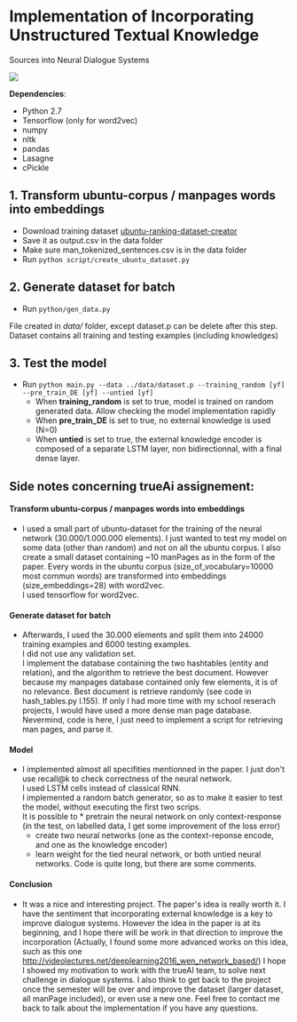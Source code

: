 # Implementation of Incorporating Unstructured Textual Knowledge
Sources into Neural Dialogue Systems

![](http://rsarxiv.github.io/2016/07/15/Incorporating-Unstructured-Textual-Knowledge-Sources-into-Neural-Dialogue-Systems-PaperWeekly/media/1.png)


__Dependencies__:
* Python 2.7
* Tensorflow (only for word2vec)
* numpy
* nltk
* pandas
* Lasagne
* cPickle

## 1. Transform ubuntu-corpus / manpages words into embeddings

  * Download training dataset [ubuntu-ranking-dataset-creator](https://github.com/rkadlec/ubuntu-ranking-dataset-creator)
  * Save it as output.csv in the data folder
  * Make sure man_tokenized_sentences.csv is in the data folder
  * Run ```python script/create_ubuntu_dataset.py```

## 2. Generate dataset for batch

  * Run ```python/gen_data.py```

File created in _data/_ folder, except dataset.p can be delete after this step. Dataset contains all training and testing examples (including knowledges)

## 3. Test the model 
  * Run ```python main.py --data ../data/dataset.p --training_random [yf] --pre_train_DE [yf] --untied [yf]```
     * When __training_random__ is set to true, model is trained on random generated data. Allow checking the model implementation rapidly 
     * When __pre_train_DE__ is set to true, no external knowledge is used (N=0)
     * When __untied__ is set to true, the external knowledge encoder is composed of a separate LSTM layer, non bidirectionnal, with a final dense layer.

## Side notes concerning trueAi assignement:
#### Transform ubuntu-corpus / manpages words into embeddings
  * I used a small part of ubuntu-dataset for the training of the neural network (30.000/1.000.000 elements). I just wanted to test my model on some data (other than random) and not on all the ubuntu corpus. I also create a small dataset containing ~10 manPages as in the form of the paper. 
  Every words in the ubuntu corpus (size_of_vocabulary=10000 most commun words) are transformed into embeddings (size_embeddings=28) with word2vec.   
  I used tensorflow for word2vec.  

#### Generate dataset for batch
  * Afterwards, I used the 30.000 elements and split them into 24000 training examples and 6000 testing examples.  
    I did not use any validation set.  
    I implement the database containing the two hashtables (entity and relation), and the algorithm to retrieve the best document. However because my manpages database contained only few elements, it is of no relevance. Best document is retrieve randomly (see code in hash_tables.py l.155). 
    If only I had more time with my school reserach projects, I would have used a more dense man page database. Nevermind, code is here, I just need to implement a script for retrieving man pages, and parse it.
 
#### Model
  * I implemented almost all specifities mentionned in the paper. I just don't use recall@k to check correctness of the neural network.  
    I used LSTM cells instead of classical RNN.  
    I implemented a random batch generator, so as to make it easier to test the model, without executing the first two scrips.  
    It is possible to 
    	* pretrain the neural network on only context-response (in the test, on labelled data, I get some improvement of the loss error)
       * create two neural networks (one as the context-reponse encode, and one as the knowledge encoder)
       * learn weight for the tied neural network, or both untied neural networks.
    Code is quite long, but there are some comments. 
 
#### Conclusion
  * It was a nice and interesting project. The paper's idea is really worth it. I have the sentiment that incorporating external knowledge is a key to improve dialogue systems. However the idea in the paper is at its beginning, and I hope there will be work in that direction to improve the incorporation (Actually, I found some more advanced works on this idea, such as this one http://videolectures.net/deeplearning2016_wen_network_based/) 
    I hope I showed my motivation to work with the trueAI team, to solve next challenge in dialogue systems. 
    I also think to get back to the project once the semester will be over and improve the dataset (larger dataset, all manPage included), or even use a new one.
    Feel free to contact me back to talk about the implementation if you have any questions.

